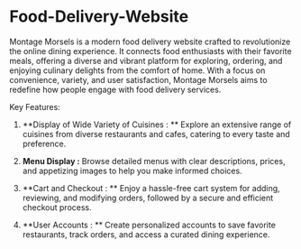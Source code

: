 # Food-Delivery-Website

Montage Morsels is a modern food delivery website crafted to revolutionize the online dining experience. It connects food enthusiasts with their favorite meals, offering a diverse and vibrant platform for exploring, ordering, and enjoying culinary delights from the comfort of home. With a focus on convenience, variety, and user satisfaction, Montage Morsels aims to redefine how people engage with food delivery services.

Key Features:
1. **Display of Wide Variety of Cuisines : **
   Explore an extensive range of cuisines from diverse restaurants and cafes, catering to every taste and preference.

2. **Menu Display :**
   Browse detailed menus with clear descriptions, prices, and appetizing images to help you make informed choices.

3. **Cart and Checkout : **
   Enjoy a hassle-free cart system for adding, reviewing, and modifying orders, followed by a secure and efficient checkout process.

4. **User Accounts : **
   Create personalized accounts to save favorite restaurants, track orders, and access a curated dining experience.


